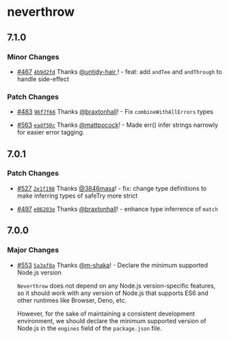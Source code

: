 # neverthrow

## 7.1.0

### Minor Changes

- [#467](https://github.com/supermacro/neverthrow/pull/467) [`4b9d2fd`](https://github.com/supermacro/neverthrow/commit/4b9d2fdaf03223945068509f948b57194732aa03) Thanks [@untidy-hair
  ](https://github.com/untidy-hair)! - feat: add `andTee` and `andThrough` to handle side-effect

### Patch Changes

- [#483](https://github.com/supermacro/neverthrow/pull/483) [`96f7f66`](https://github.com/supermacro/neverthrow/commit/96f7f669ac83be705a389d47ed804e9d44a13932) Thanks [@braxtonhall](https://github.com/braxtonhall)! - Fix `combineWithAllErrors` types

- [#563](https://github.com/supermacro/neverthrow/pull/563) [`eadf50c`](https://github.com/supermacro/neverthrow/commit/eadf50c695db896b8841c0ee301ae5eeba994b90) Thanks [@mattpocock](https://github.com/mattpocock)! - Made err() infer strings narrowly for easier error tagging.

## 7.0.1

### Patch Changes

- [#527](https://github.com/supermacro/neverthrow/pull/527) [`2e1f198`](https://github.com/supermacro/neverthrow/commit/2e1f19899800ce5e1164412c6a693cf2f1c40b20) Thanks [@3846masa](https://github.com/3846masa)! - fix: change type definitions to make inferring types of safeTry more strict

- [#497](https://github.com/supermacro/neverthrow/pull/497) [`e06203e`](https://github.com/supermacro/neverthrow/commit/e06203e90b2b64edaa42707cbca8383c9f4765e8) Thanks [@braxtonhall](https://github.com/braxtonhall)! - enhance type inferrence of `match`

## 7.0.0

### Major Changes

- [#553](https://github.com/supermacro/neverthrow/pull/553) [`5a3af0a`](https://github.com/supermacro/neverthrow/commit/5a3af0a55d0c440dfd50bfbbe021c6e4b973184b) Thanks [@m-shaka](https://github.com/m-shaka)! - Declare the minimum supported Node.js version

  `Neverthrow` does not depend on any Node.js version-specific features, so it should work with any version of Node.js that supports ES6 and other runtimes like Browser, Deno, etc.

  However, for the sake of maintaining a consistent development environment, we should declare the minimum supported version of Node.js in the `engines` field of the `package.json` file.
